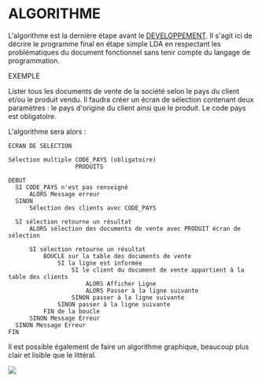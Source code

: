 # ALGORITHME

L'algorithme est la dernière étape avant le [DEVELOPPEMENT](./04_DEVELOPPEMENT.md). Il s'agit ici de décrire le programme final en étape simple LDA en respectant les problématiques du document fonctionnel sans tenir compte du langage de programmation.

EXEMPLE

Lister tous les documents de vente de la société selon le pays du client et/ou le produit vendu. Il faudra créer un écran de sélection contenant deux paramètres : le pays d'origine du client ainsi que le produit. Le code pays est obligatoire.

L'algorithme sera alors :

```
ECRAN DE SELECTION

Sélection multiple CODE_PAYS (obligatoire)        
                   PRODUITS

DEBUT
  SI CODE_PAYS n'est pas renseigné
      ALORS Message erreur
  SINON
      Sélection des clients avec CODE_PAYS

  SI sélection retourne un résultat
      ALORS sélection des documents de vente avec PRODUIT écran de sélection

      SI sélection retourne un résultat
          BOUCLE sur la table des documents de vente
              SI la ligne est informée
                  SI le client du document de vente appartient à la table des clients
                      ALORS Afficher Ligne
                      ALORS Passer à la ligne suivante
                  SINON passer à la ligne suivante
              SINON passer à la ligne suivante
          FIN de la boucle
      SINON Message Erreur
  SINON Message Erreur
FIN
```

Il est possible également de faire un algorithme graphique, beaucoup plus clair et lisible que le littéral.

![](../ressources/01_03_01.png)
